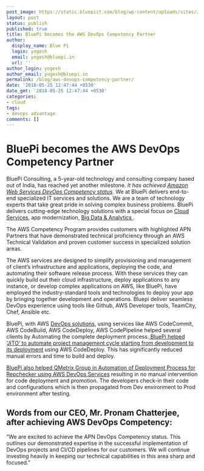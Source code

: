 ```yaml
---
post_image: https://static.bluepiit.com/blog/wp-content/uploads/sites/2/2018/05/AWS-Competency-Partner_Compressed.jpg
layout: post
status: publish
published: true
title: BluePi becomes the AWS DevOps Competency Partner
author:
  display_name: Blue Pi
  login: yogesh
  email: yogesh@bluepi.in
  url: ''
author_login: yogesh
author_email: yogesh@bluepi.in
permalink: /blog/aws-devops-competency-partner/
date: '2018-05-25 12:47:44 +0530'
date_gmt: '2018-05-25 12:47:44 +0530'
categories:
- cloud
tags: 
- devops advantage
comments: []
---
```

 # BluePi becomes the AWS DevOps Competency Partner
<p> BluePi Consulting, a 5-year-old technology and consulting company based out of India, has reached yet another milestone. <i>It has achieved <a href="https://aws.amazon.com/partners/find/partnerdetails/?n=BluePi%20Consulting%20Private%20Limited&id=001E000000gMQolIAG&t=psf-overview">Amazon Web Services DevOps Competency status</a></i>. We at BluePi delivers end-to-end specialized IT services and solutions. We are a team of technology experts that take great pride in solving complex business problems. BluePi delivers cutting-edge technology solutions with a special focus on <a href="https://www.bluepiit.com/migration">Cloud Services</a>, app modernization, <a href="https://www.bluepiit.com/big-data">Big Data & Analytics </a>. </p>
<p> The AWS Competency Program provides customers with highlighted APN Partners that have demonstrated technical proficiency through an AWS Technical Validation and proven customer success in specialized solution areas. </p>
<p> The AWS services are designed to simplify provisioning and management of client&rsquo;s infrastructure and applications, deploying the code, and automating their software release process. With these services they can quickly build out their cloud infrastructure, deploy applications to any instance, or develop complex applications on AWS, like BluePi, have employed the industry-standard tools and technologies to deploy your app by bringing together development and operations. Bluepi deliver seamless DevOps experience using tools like Github, AWS Developer tools, TeamCity, Chef, Ansible etc.</p>
<p> BluePi, with AWS <a href="https://www.bluepiit.com/devops">DevOps solutions</a>, using services like AWS CodeCommit, AWS CodeBuild, AWS CodeDeploy, AWS CodePipeline helped several clients by Automating the complete deployment process.<a href="https://www.bluepiit.com/blog/devops-automation/"> BluePi helped &lsquo;JITO&rsquo; to automate project management cycle starting from development to its deployment</a> using AWS CodeDeploy. This has significantly reduced manual errors and time to build and deploy. </p>
<p><a href="https://static.bluepiit.com/wp-content/uploads/2017/12/qmetrixlatest.pdf"> BluePi also helped QMetrix Group in Automation of Deployment Process for Repchecker using AWS DevOps Services</a> resulting in no manual intervention for code deployment and promotion. The developers check-in their code and configurations which is then propagated from Dev environment to Prod environment after testing. </p>
<h2> Words from our CEO, Mr. Pronam Chatterjee, after achieving AWS DevOps Competency: </h2>
<p> &ldquo;We are excited to achieve the APN DevOps Competency status. This outlines our demonstrated expertise in the successful implementation of DevOps projects and CI/CD pipelines for our customers. We will continue investing heavily in keeping our technical capabilities in this area sharp and focused.&rdquo; </p>
